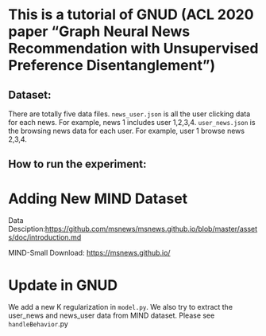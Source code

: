 # This is a tutorial of GNUD (ACL 2020 paper “Graph Neural News Recommendation with Unsupervised Preference Disentanglement”)
## Dataset:
There are totally five data files. ``news_user.json`` is all the user clicking data for each news. For example, news 1 includes user 1,2,3,4.
``user_news.json`` is the browsing news data for each user. For example, user 1 browse news 2,3,4.

## How to run the experiment:

# Adding New MIND Dataset
Data Desciption:https://github.com/msnews/msnews.github.io/blob/master/assets/doc/introduction.md 

MIND-Small Download: https://msnews.github.io/

# Update in GNUD
We add a new K regularization in ``model.py``.
We also try to extract the user_news and news_user data from MIND dataset. Please see ``handleBehavior``.py
